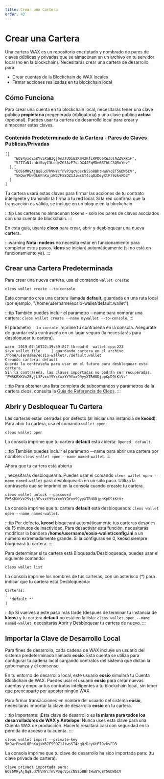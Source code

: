```yaml
---
title: Crear una Cartera
order: 43
---
```


# Crear una Cartera

Una cartera WAX es un repositorio encriptado y nombrado de pares de claves públicas y privadas que se almacenan en un archivo en tu servidor local (no en la blockchain). Necesitarás crear una cartera de desarrollo para:

- Crear cuentas de la Blockchain de WAX locales
- Firmar acciones realizadas en tu blockchain local

## Cómo Funciona

Para crear una cuenta en tu blockchain local, necesitarás tener una clave pública **propietaria** pregenerada (obligatoria) y una clave pública **activa** (opcional). Puedes usar tu cartera de desarrollo local para crear y almacenar estas claves.

### Contenido Predeterminado de la Cartera - Pares de Claves Públicas/Privadas
```shell
[[
    "EOS4yxqE5KYv5XaB2gj6sZTUDiGzKm42KfiRPDCeXWZUsAZZVXk1F",
    "5JTZaN1zabi5wyC3LcdeZG3AzF7sLDX4JFqMDe68ThLC3Q5nYez"
  ],[
    "EOS6MRyAjQq8ud7hVNYcfnVPJqcVpscN5So8BhtHuGYqET5GDW5CV",
    "5KQwrPbwdL6PhXujxW37FSSQZ1JiwsST4cqQzDeyXtP79zkvFD3"
  ]
]
```

Tu cartera usará estas claves para firmar las acciones de tu contrato inteligente y transmitir la firma a tu red local. Si la red confirma que la transacción es válida, se incluye en un bloque en la blockchain.

:::tip
Las carteras no almacenan tokens - solo los pares de claves asociados con una cuenta de blockchain.
:::

En esta guía, usarás **cleos** para crear, abrir y desbloquear una nueva cartera.

:::warning
<strong>Nota:</strong> <strong>nodeos</strong> no necesita estar en funcionamiento para completar estos pasos. **kleos** se iniciará automáticamente (si no está en funcionamiento ya).
:::


## Crear una Cartera Predeterminada

Para crear una nueva cartera, usa el comando `wallet create`:

```shell
cleos wallet create --to-console
```

Este comando crea una cartera llamada **default**, guardada en una ruta local (por ejemplo, "/home/username/eosio-wallet/default.wallet"). 

:::tip
También puedes incluir el parámetro --name para nombrar una cartera: `cleos wallet create --name mywallet --to-console`.
:::

El parámetro `--to-console` imprime tu contraseña en la consola. Asegúrate de guardar esta contraseña en un lugar seguro (la necesitarás para desbloquear tu cartera).

```shell
warn  2019-07-16T22:39:39.847 thread-0  wallet.cpp:223                save_wallet_file     ] guardando cartera en el archivo /home/username/eosio-wallet/./default.wallet
Creando cartera: default
Guarda la contraseña para usar en el futuro para desbloquear esta cartera.
Sin la contraseña, las claves importadas no podrán ser recuperadas.
"PW5KRXKVx25yjL3FvxxY9YxYxxYY9Yxx99yyXTRH8DjppKpD9tKtVz"
```

:::tip
Para obtener una lista completa de subcomandos y parámetros de la cartera cleos, consulta la <a href="https://docs.eosnetwork.com/leap/latest/cleos/command-reference/wallet/" target="_blank">Guía de Referencia de Cleos</a>.
:::

## Abrir y Desbloquear Tu Cartera

Las carteras están cerradas por defecto (al iniciar una instancia de **keosd**). Para abrir tu cartera, usa el comando `wallet open`:

```shell
cleos wallet open
```

La consola imprime que tu cartera **default** está abierta: `Opened: default`.

:::tip
También puedes incluir el parámetro --name para abrir una cartera por nombre: `cleos wallet open --name named-wallet`.
:::

Ahora que tu cartera está abierta

, necesitarás desbloquearla. Puedes usar el comando `cleos wallet open --name named-wallet` para desbloquearla en un solo paso. Utiliza la contraseña que se imprimió en la consola cuando creaste tu cartera.

```shell
cleos wallet unlock --password PW5KRXKVx25yjL3FvxxY9YxYxxYY9Yxx99yyXTRH8DjppKpD9tKtVz
```

La consola imprime que tu cartera **default** está desbloqueada: `cleos wallet open --name named-wallet`.

:::tip
Por defecto, **keosd** bloqueará automáticamente tus carteras después de 15 minutos de inactividad. Para desactivar esta función, necesitarás modificar la bandera **/home/username/eosio-wallet/config.ini** a un número extremadamente grande. Si la configuras en 0, keosd siempre bloqueará tu cartera.
:::


Para determinar si tu cartera está Bloqueada/Desbloqueada, puedes usar el siguiente comando:

```shell
cleos wallet list
```

La consola imprime los nombres de tus carteras, con un asterisco (*) para indicar que tu cartera está Desbloqueada:

```shell
Carteras:
[
  "default *"
]
```

:::tip
Si vuelves a este paso más tarde (después de terminar tu instancia de **kleos**) y tu cartera **default** no está en la lista: `cleos wallet open --name named-wallet`, necesitarás Abrir y Desbloquear tu cartera de nuevo.
:::


## Importar la Clave de Desarrollo Local

Para fines de desarrollo, cada cadena de WAX incluye un usuario del sistema predeterminado llamado **eosio**. Esta cuenta se utiliza para configurar tu cadena local cargando contratos del sistema que dictan la gobernanza y el consenso.

En tu entorno de desarrollo local, este usuario **eosio** simulará tu Cuenta Blockchain de WAX. Puedes usar el usuario **eosio** para crear nuevas cuentas y empujar tus contratos inteligentes a tu blockchain local, sin tener que preocuparte por apostar ningún WAX.

Para firmar transacciones en nombre del usuario del sistema **eosio**, necesitarás importar la clave de desarrollo **eosio** en tu cartera.

:::tip
Importante: ¡Esta clave de desarrollo es **la misma para todos los desarrolladores de WAX y Antelope**! Nunca uses esta clave para una Cuenta WAX de producción. Hacerlo resultará casi con seguridad en la pérdida de acceso a tu cuenta.
:::


```shell
cleos wallet import --private-key 5KQwrPbwdL6PhXujxW37FSSQZ1JiwsST4cqQzDeyXtP79zkvFD3
```

La consola imprime que tu clave de desarrollo ha sido importada para: (tu clave privada de cartera).

```shell
clave privada importada para: EOS6MRyAjQq8ud7hVNYcfnVPJqcVpscN5So8BhtHuGYqET5GDW5CV
```